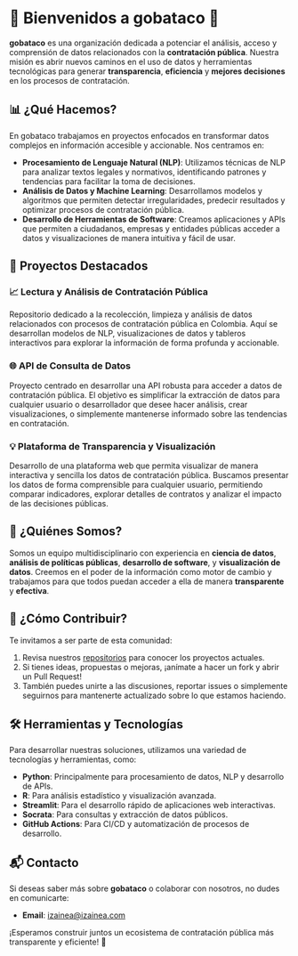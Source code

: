 # 🌟 Bienvenidos a **gobataco** 🌟

**gobataco** es una organización dedicada a potenciar el análisis, acceso y comprensión de datos relacionados con la **contratación pública**. Nuestra misión es abrir nuevos caminos en el uso de datos y herramientas tecnológicas para generar **transparencia**, **eficiencia** y **mejores decisiones** en los procesos de contratación.

## 📊 ¿Qué Hacemos?

En gobataco trabajamos en proyectos enfocados en transformar datos complejos en información accesible y accionable. Nos centramos en:
- **Procesamiento de Lenguaje Natural (NLP)**: Utilizamos técnicas de NLP para analizar textos legales y normativos, identificando patrones y tendencias para facilitar la toma de decisiones.
- **Análisis de Datos y Machine Learning**: Desarrollamos modelos y algoritmos que permiten detectar irregularidades, predecir resultados y optimizar procesos de contratación pública.
- **Desarrollo de Herramientas de Software**: Creamos aplicaciones y APIs que permiten a ciudadanos, empresas y entidades públicas acceder a datos y visualizaciones de manera intuitiva y fácil de usar.

## 🚀 Proyectos Destacados

### 📈 Lectura y Análisis de Contratación Pública
Repositorio dedicado a la recolección, limpieza y análisis de datos relacionados con procesos de contratación pública en Colombia. Aquí se desarrollan modelos de NLP, visualizaciones de datos y tableros interactivos para explorar la información de forma profunda y accionable.

### 🌐 API de Consulta de Datos
Proyecto centrado en desarrollar una API robusta para acceder a datos de contratación pública. El objetivo es simplificar la extracción de datos para cualquier usuario o desarrollador que desee hacer análisis, crear visualizaciones, o simplemente mantenerse informado sobre las tendencias en contratación.

### 💡 Plataforma de Transparencia y Visualización
Desarrollo de una plataforma web que permita visualizar de manera interactiva y sencilla los datos de contratación pública. Buscamos presentar los datos de forma comprensible para cualquier usuario, permitiendo comparar indicadores, explorar detalles de contratos y analizar el impacto de las decisiones públicas.

## 👥 ¿Quiénes Somos?

Somos un equipo multidisciplinario con experiencia en **ciencia de datos**, **análisis de políticas públicas**, **desarrollo de software**, y **visualización de datos**. Creemos en el poder de la información como motor de cambio y trabajamos para que todos puedan acceder a ella de manera **transparente** y **efectiva**.

## 🤝 ¿Cómo Contribuir?

Te invitamos a ser parte de esta comunidad:
1. Revisa nuestros [repositorios](https://github.com/gobataco) para conocer los proyectos actuales.
2. Si tienes ideas, propuestas o mejoras, ¡anímate a hacer un fork y abrir un Pull Request!
3. También puedes unirte a las discusiones, reportar issues o simplemente seguirnos para mantenerte actualizado sobre lo que estamos haciendo.

## 🛠️ Herramientas y Tecnologías

Para desarrollar nuestras soluciones, utilizamos una variedad de tecnologías y herramientas, como:
- **Python**: Principalmente para procesamiento de datos, NLP y desarrollo de APIs.
- **R**: Para análisis estadístico y visualización avanzada.
- **Streamlit**: Para el desarrollo rápido de aplicaciones web interactivas.
- **Socrata**: Para consultas y extracción de datos públicos.
- **GitHub Actions**: Para CI/CD y automatización de procesos de desarrollo.

## 📬 Contacto

Si deseas saber más sobre **gobataco** o colaborar con nosotros, no dudes en comunicarte:
- **Email**: izainea@izainea.com

¡Esperamos construir juntos un ecosistema de contratación pública más transparente y eficiente! 🚀
